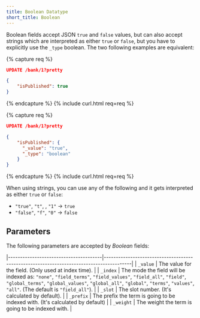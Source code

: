 ```yaml
---
title: Boolean Datatype
short_title: Boolean
---
```


Boolean fields accept JSON `true` and `false` values, but can also accept
strings which are interpreted as either `true` or `false`, but you have to
explicitly use the `_type` boolean. The two following examples are equivalent:


{% capture req %}

```json
UPDATE /bank/1?pretty

{
    "isPublished": true
}
```
{% endcapture %}
{% include curl.html req=req %}


{% capture req %}

```json
UPDATE /bank/1?pretty

{
    "isPublished": {
      "_value": "true",
      "_type": "boolean"
    }
}
```
{% endcapture %}
{% include curl.html req=req %}


When using strings, you can use any of the following and it gets interpreted
as either `true` or `false`:

* `"true"`, `"t"`, , `"1"` -> `true`
* `"false"`, `"f"`, `"0"` -> `false`


## Parameters

The following parameters are accepted by _Boolean_ fields:

|---------------------------------------|-----------------------------------------------------------------------------------------|
| `_value`                              | The value for the field. (Only used at index time).                                     |
| `_index`                              | The mode the field will be indexed as: `"none"`, `"field_terms"`, `"field_values"`, `"field_all"`, `"field"`, `"global_terms"`, `"global_values"`, `"global_all"`, `"global"`, `"terms"`, `"values"`, `"all"`. (The default is `"field_all"`). |
| `_slot`                               | The slot number. (It's calculated by default).                                          |
| `_prefix`                             | The prefix the term is going to be indexed with. (It's calculated by default)           |
| `_weight`                             | The weight the term is going to be indexed with.                                        |

